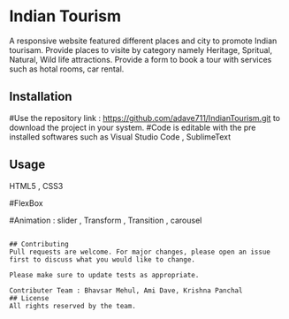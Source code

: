 # Indian Tourism

A responsive website featured different places and city to promote Indian tourisam.
Provide places to visite  by  category namely Heritage, Spritual, Natural, Wild life attractions.
Provide a form to book a tour with services such as hotal rooms, car rental.

## Installation

#Use the repository link : https://github.com/adave711/IndianTourism.git to download the project in your system.
#Code is editable with the pre installed softwares such as Visual Studio Code , SublimeText 

## Usage

HTML5 , CSS3

#FlexBox

#Animation : slider , Transform , Transition , carousel
```

## Contributing
Pull requests are welcome. For major changes, please open an issue first to discuss what you would like to change.

Please make sure to update tests as appropriate.

Contributer Team : Bhavsar Mehul, Ami Dave, Krishna Panchal
## License
All rights reserved by the team.
